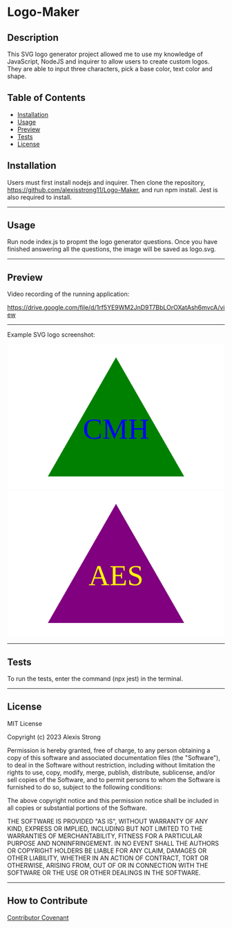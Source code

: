 # **Logo-Maker**

## **Description**

This SVG logo generator project allowed me to use my knowledge of JavaScript, NodeJS and inquirer to allow users to create custom logos. They are able to input three characters, pick a base color, text color and shape. 


## **Table of Contents**
- [Installation](#installation)
- [Usage](#usage)
- [Preview](#preview)
- [Tests](#tests)
- [License](#license)


## **Installation**
Users must first install nodejs and inquirer. Then clone the repository, https://github.com/alexisstrong11/Logo-Maker, and run npm install.  Jest is also required to install. 
- - - -
## **Usage**
Run node index.js to propmt the logo generator questions. Once you have finished answering all the questions, the image will be saved as logo.svg. 
- - - -
## **Preview**

Video recording of the running application:

https://drive.google.com/file/d/1rf5YE9WM2JnD9T7BbLOrOXatAsh6mvcA/view 
- - - -
Example SVG logo screenshot:

![Sample](./Examples/triangle.svg)
![Sample](./Examples/logo.svg)

- - - -
## **Tests**
To run the tests, enter the command (npx jest) in the terminal. 
- - - -
## **License**
MIT License

Copyright (c) 2023 Alexis Strong

Permission is hereby granted, free of charge, to any person obtaining a copy
of this software and associated documentation files (the "Software"), to deal
in the Software without restriction, including without limitation the rights
to use, copy, modify, merge, publish, distribute, sublicense, and/or sell
copies of the Software, and to permit persons to whom the Software is
furnished to do so, subject to the following conditions:

The above copyright notice and this permission notice shall be included in all
copies or substantial portions of the Software.

THE SOFTWARE IS PROVIDED "AS IS", WITHOUT WARRANTY OF ANY KIND, EXPRESS OR
IMPLIED, INCLUDING BUT NOT LIMITED TO THE WARRANTIES OF MERCHANTABILITY,
FITNESS FOR A PARTICULAR PURPOSE AND NONINFRINGEMENT. IN NO EVENT SHALL THE
AUTHORS OR COPYRIGHT HOLDERS BE LIABLE FOR ANY CLAIM, DAMAGES OR OTHER
LIABILITY, WHETHER IN AN ACTION OF CONTRACT, TORT OR OTHERWISE, ARISING FROM,
OUT OF OR IN CONNECTION WITH THE SOFTWARE OR THE USE OR OTHER DEALINGS IN THE
SOFTWARE.
- - - - 
## **How to Contribute**
[Contributor Covenant](https://www.contributor-covenant.org/)



